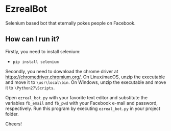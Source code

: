 # EzrealBot
Selenium based bot that eternally pokes people on Facebook.

## How can I run it?

Firstly, you need to install selenium:
 - `pip install selenium`
 
Secondly, you need to download the chrome driver at https://chromedriver.chromium.org/.
On Linux/macOS, unzip the executable and move it to `\usr\local\bin`.
On Windows, unzip the executable and move it to `\Python27\Scripts`.

Open `ezreal_bot.py` with your favorite text editor and substitute the variables `fb_email` and `fb_pwd` with your Facebook e-mail and password, respectively.
Run this program by executing `ezreal_bot.py` in your project folder.

Cheers!
